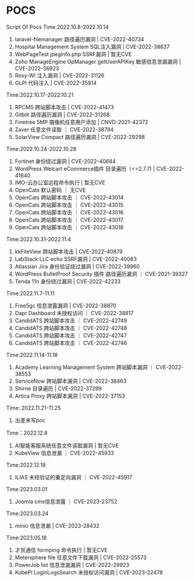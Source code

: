 # POCS
Script Of Pocs
Time:2022.10.8-2022.10.14
1. laravel-filemanager 路径遍历漏洞 | CVE-2022-40734
2. Hospital Management System SQL注入漏洞 | CVE-2022-38637
3. WebPageTest jpeginfo.php SSRF漏洞 | 暂无CVE
4. Zoho ManageEngine OpManager getUserAPIKey 敏感信息泄漏漏洞 | CVE-2022-36923
5. Roxy-WI 注入漏洞 | CVE-2022-31126
6. GLPI 代码注入 | CVE-2022-35914

Time:2022.10.17-2022.10.21
1. RPCMS 跨站脚本攻击 | CVE-2022-41473
2. Gitblit 路径遍历漏洞 | CVE-2022-31268
3. Finetree 5MP 摄像机任意用户添加 | CNVD-2021-42372
4. Zaver 任意文件读取 ｜ CVE-2022-38794
5. SolarView Compact 路径遍历漏洞 | CVE-2022-29298

Time:2022.10.24-2022.10.28
1. Fortinet 身份绕过漏洞 | CVE-2022-40684
2. WordPress Welcart eCommerce插件 目录遍历（<=2.7.7) | CVE-2022-41840
3. iMO-云办公室远程命令执行 | 暂无CVE
4. OpenCats 默认密码 ｜ 无CVE
5. OpenCats 跨站脚本攻击 ｜ CVE-2022-43014
6. OpenCats 跨站脚本攻击 ｜ CVE-2022-43015
7. OpenCats 跨站脚本攻击 ｜ CVE-2022-43016
8. OpenCats 跨站脚本攻击 ｜ CVE-2022-43017
9. OpenCats 跨站脚本攻击 ｜ CVE-2022-43018

Time:2022.10.31-2022.11.4
1. kkFileView 跨站脚本攻击 | CVE-2022-40879
2. LabStack LLC echo SSRF漏洞 | CVE-2022-40083
3. Atlassian Jira 身份验证绕过漏洞 | CVE-2022-39960
4. WordPress BulletProof Security 插件 路径遍历漏洞 ｜ CVE-2021-39327
5. Tenda 11n 身份绕过漏洞 | CVE-2022-42233

Time:2022.11.7-11.11
1. Free5gc 信息泄露漏洞 | CVE-2022-38870
2. Dapr Dashboard 未授权访问 ｜ CVE-2022-38817
3. CandidATS 跨站脚本攻击 ｜ CVE-2022-42749
4. CandidATS 跨站脚本攻击 ｜ CVE-2022-42748
5. CandidATS 跨站脚本攻击 ｜ CVE-2022-42747
6. CandidATS 跨站脚本攻击 ｜ CVE-2022-42746

Time:2022.11.14-11.18
1. Academy Learning Management System 跨站脚本漏洞 ｜ CVE-2022-38553
2. ServiceNow 跨站脚本漏洞 | CVE-2022-38463
3. Shirne 目录遍历 | CVE-2022-37299
4. Artica Proxy 跨站脚本漏洞 | CVE-2022-37153

Time: 2022.11.21-11.25
1. 出差未写poc

Time：2022.12.8
1. AI智能客服系统任意文件读取漏洞 | 暂无CVE
2. KubeView 信息泄漏 ｜ CVE-2022-45933

Time:2022.12.19
1. ILIAS 未经验证的重定向漏洞 ｜ CVE-2022-45917

Time:2023.03.01
1. Joomla cms信息泄露 ｜ CVE-2023-23752

Time:2023.03.24
1. minio 信息泄漏 | CVE-2023-28432

Time:2023.05.18
1. 才贸通信 formping 命令执行 | 暂无CVE
2. Metersphere file 任意文件下载漏洞 | CVE-2022-25573
3. PowerJob list 信息泄漏漏洞 | CVE-2022-29923 
4. KubePi LoginLogsSearch 未授权访问漏洞 | CVE-2023-22478
